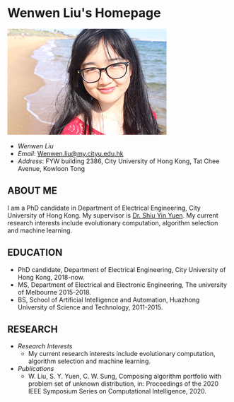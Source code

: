 # Wenwen Liu's Homepage

![Image of WwL](https://github.com/WwL-good/wwl.github.com/blob/gh-pages/wwl.jpeg )
- *Wenwen Liu* 
- *Email*: Wenwen.liu@my.cityu.edu.hk
- *Address*: FYW building 2386, City University of Hong Kong, Tat Chee Avenue, Kowloon Tong

## ABOUT ME

I am a PhD candidate in Department of Electrical Engineering, City University of Hong Kong. My supervisor is <a href="http://www.ee.cityu.edu.hk/~syyuen/">Dr. Shiu Yin Yuen</a>. My current research interests include evolutionary computation, algorithm selection and machine learning.

## EDUCATION
- PhD candidate, Department of Electrical Engineering, City University of Hong Kong, 2018-now.
- MS, Department of Electrical and Electronic Engineering, The university of Melbourne 2015-2018.
- BS, School of Artificial Intelligence and Automation, Huazhong University of Science and Technology, 2011-2015.

## RESEARCH
- *Research Interests*
  - My current research interests include evolutionary computation, algorithm selection and machine learning.
- *Publications*
  - W.  Liu,  S.  Y.  Yuen,  C.  W.  Sung,  Composing  algorithm  portfolio  with problem  set  of  unknown  distribution,  in:  Proceedings  of  the  2020  IEEE Symposium Series on Computational Intelligence, 2020.
